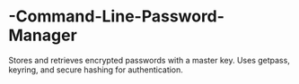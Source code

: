 # -Command-Line-Password-Manager
Stores and retrieves encrypted passwords with a master key. Uses getpass, keyring, and secure hashing for authentication.
